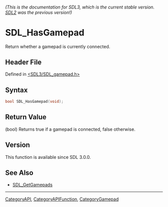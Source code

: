 ###### (This is the documentation for SDL3, which is the current stable version. [SDL2](https://wiki.libsdl.org/SDL2/) was the previous version!)
# SDL_HasGamepad

Return whether a gamepad is currently connected.

## Header File

Defined in [<SDL3/SDL_gamepad.h>](https://github.com/libsdl-org/SDL/blob/main/include/SDL3/SDL_gamepad.h)

## Syntax

```c
bool SDL_HasGamepad(void);
```

## Return Value

(bool) Returns true if a gamepad is connected, false otherwise.

## Version

This function is available since SDL 3.0.0.

## See Also

- [SDL_GetGamepads](SDL_GetGamepads)

----
[CategoryAPI](CategoryAPI), [CategoryAPIFunction](CategoryAPIFunction), [CategoryGamepad](CategoryGamepad)

